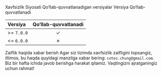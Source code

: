 Xavfsizlik Siyosati
Qo‘llab-quvvatlanadigan versiyalar
Versiya	Qo‘llab-quvvatlanadi

| Versiya    | Qo‘llab-quvvatlanadi |
| :--------- | :-------: |
| >= `7.0.0` |     ✓     |
| <= `6.0.0` |     ✗     |

Zaiflik haqida xabar berish
Agar siz tizimda xavfsizlik zaifligini topsangiz, iltimos, bu haqda quyidagi manzilga xabar bering: `cotes.chung@gmail.com`.
Biz bir hafta ichida javob berishga harakat qilamiz. Vaqtingizni ajratganingiz uchun rahmat!

